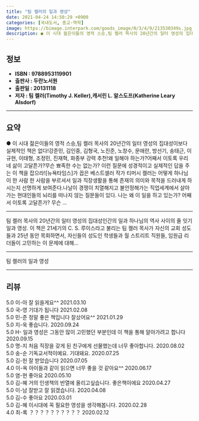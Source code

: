 ```yaml
---
title: "팀 켈러의 일과 영성"
date: 2021-04-24 14:50:29 +0900
categories: [국내도서, 종교-역학]
image: https://bimage.interpark.com/goods_image/0/3/4/9/213530349s.jpg
description: ● 이 시대 젊은이들의 영적 스승,팀 켈러 목사의 20년간의 일터 영성의 집대성이보다 실제적인 책은 없다!강준민, 김인중, 김형국, 노진준, 노창수, 문애란, 방선기, 송태근, 이규현, 이태형, 조정민, 진재혁, 화종부 강력 추천!왜 일해야 하는가?어째서 이토록 우리네 삶이 고달픈가?
---
```


## **정보**

- **ISBN : 9788953119901**
- **출판사 : 두란노서원**
- **출판일 : 20131118**
- **저자 : 팀 켈러(Timothy J. Keller),캐서린 L. 알스도프(Katherine Leary Alsdorf)**

------



## **요약**

●  이 시대 젊은이들의 영적 스승,팀 켈러 목사의 20년간의 일터 영성의 집대성이보다 실제적인 책은 없다!강준민, 김인중, 김형국, 노진준, 노창수, 문애란, 방선기, 송태근, 이규현, 이태형, 조정민, 진재혁, 화종부 강력 추천!왜 일해야 하는가?어째서 이토록 우리네 삶이 고달픈가?무슨 뾰족한 수는 없는가? 이런 질문에 성경적이고 실제적인 답을 주는 이 책을 잡으라![뉴욕타임스]가 꼽은 베스트셀러 작가 티머시 켈러는 어떻게 하나님이 한 사람 한 사람을 부르셔서 일과 직장생활을 통해 존재의 의미와 목적을 드러내게 하시는지 선명하게 보여준다.나날이 경쟁이 치열해지고 불안정해가는 직업세계에서 살아가는 현대인들의 뇌리를 떠나지 않는 질문들이 있다. 나는 왜 이 일을 하고 있는가? 어째서 이토록 고달픈가? 무슨 ...

------

팀 켈러 목사의 20년간의 일터 영성의 집대성인간의 일과 하나님의 역사 사이의 줄 잇기 일과 영성. 이 책은 21세기의 C. S. 루이스라고 불리는 팀 켈러 목사가 자신의 교회 성도들과 25년 동안 목회하면서, 자신들의 성도인 학생들과 월 스트리트 직원들, 임원급 리더들이 고민하는 이 문제에 대해... 

------


팀 켈러의 일과 영성 

------


## **리뷰** 

5.0 이-아 잘 읽을게요^^ 2021.03.10 <br/>5.0 국-영 기대가 됩니다 2021.02.08 <br/>5.0 민-준 정말 좋은 책입니다 잘샀어요^^ 2021.01.29 <br/>5.0 지-욱 좋습니다. 2020.09.24 <br/>5.0 H- 일과 영성은 그동안 많이 고민했던 부분인데 이 책을 통해 알아가려고 합니다 2020.09.15 <br/>5.0 명-지 처음 직장을 갖게 된 친구에게 선물했는데 너무 좋아합니다.  2020.08.02 <br/>5.0 송-순 기독교서적이예요. 기대돼요. 2020.07.25 <br/>5.0 김-헌 잘 받았습니다 2020.07.05 <br/>4.0 이-옥 아이들과 같이 읽으면 너무 좋을 것 같아요^^ 2020.06.17 <br/>5.0 염-현 좋아요 2020.05.10 <br/>5.0 김-혜 거의 인생책의 반열에 올리고싶습니다. 좋은책이에요 2020.04.27 <br/>5.0 이-남 잘받고 잘 읽겠습니다. 2020.04.08 <br/>5.0 김-수 좋아요 2020.03.01 <br/>5.0 김-혜 이시대에 꼭 필요한 영성을 생각해봅니다. 2020.02.28 <br/>4.0 최-록 ？？？？？？？？？？ 2020.02.12 <br/>